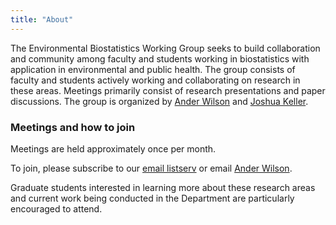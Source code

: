 ```yaml
---
title: "About"
---
```



The Environmental Biostatistics Working Group seeks to build collaboration and community among faculty and students working in biostatistics with application in environmental and public health. The group consists of faculty and students actively working and collaborating on research in these areas. Meetings primarily consist of research presentations and paper discussions. The group is organized by [Ander Wilson](http://anderwilson.github.io) and [Joshua Keller](http://joshuapkeller.com/).



### Meetings and how to join

Meetings are held approximately once per month. 

To join, please subscribe to our [email listserv](https://lists.colostate.edu/cgi-bin/mailman/listinfo/envr_biost) or email [Ander Wilson](mailto:ander.wilson@colostate.edu). 

Graduate students interested in learning more about these research areas and current work being conducted in the Department are particularly encouraged to attend.

